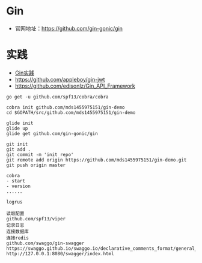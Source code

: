 # Gin
- 官网地址：https://github.com/gin-gonic/gin

# 实践
- [Gin实践](https://github.com/EDDYCJY/go-gin-example)
- https://github.com/appleboy/gin-jwt
- https://github.com/edisonlz/Gin_API_Framework
```
go get -u github.com/spf13/cobra/cobra

cobra init github.com/mds1455975151/gin-demo
cd $GOPATH/src/github.com/mds1455975151/gin-demo

glide init
glide up
glide get github.com/gin-gonic/gin

git init
git add .
git commit -m 'init repo'
git remote add origin https://github.com/mds1455975151/gin-demo.git
git push origin master

cobra
- start
- version
......

logrus

读取配置
github.com/spf13/viper
记录日志
连接数据库
连接redis
github.com/swaggo/gin-swagger
https://swaggo.github.io/swaggo.io/declarative_comments_format/general_api_info.html
http://127.0.0.1:8080/swagger/index.html
```
